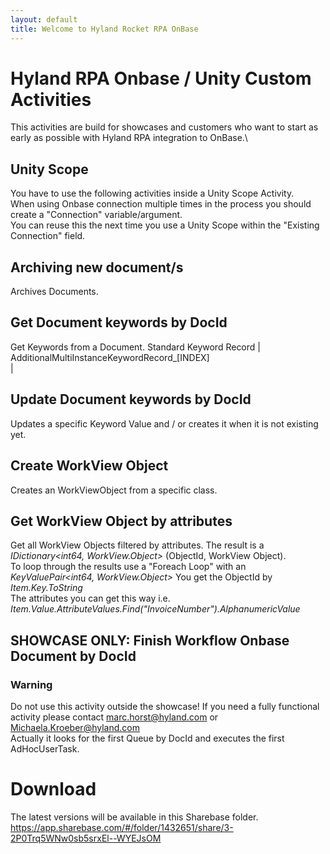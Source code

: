 ```yaml
---
layout: default
title: Welcome to Hyland Rocket RPA OnBase
---
```

# Hyland RPA Onbase / Unity **Custom Activities**
This activities are build for showcases and customers who want to start as early as possible with Hyland RPA integration to OnBase.\

## Unity Scope
You have to use the following activities inside a Unity Scope Activity.\
When using Onbase connection multiple times in the process you should create a "Connection" variable/argument.\
You can reuse this the next time you use a Unity Scope within the "Existing Connection" field.

## Archiving new document/s
Archives Documents.

## Get Document keywords by DocId
Get Keywords from a Document.
Standard Keyword Record		|	AdditionalMultiInstanceKeywordRecord_[INDEX]\
<DataTable with Keywords>	|	<DataTable with Keywords>

## Update Document keywords by DocId
Updates a specific Keyword Value and / or creates it when it is not existing yet.

## Create WorkView Object
Creates an WorkViewObject from a specific class.

## Get WorkView Object by attributes
Get all WorkView Objects filtered by attributes.
The result is a *IDictionary<int64, WorkView.Object>* (ObjectId, WorkView Object).\
To loop through the results use a "Foreach Loop" with an *KeyValuePair<int64, WorkView.Object>*
You get the ObjectId by\
*Item.Key.ToString*\
The attributes you can get this way i.e. \
*Item.Value.AttributeValues.Find("InvoiceNumber").AlphanumericValue*


## SHOWCASE ONLY: Finish Workflow Onbase Document by DocId 
### Warning
Do not use this activity outside the showcase! If you need a fully functional activity please contact marc.horst@hyland.com or Michaela.Kroeber@hyland.com\
Actually it looks for the first Queue by DocId and executes the first AdHocUserTask.

# Download
The latest versions will be available in this Sharebase folder.\
https://app.sharebase.com/#/folder/1432651/share/3-2P0Trq5WNw0sb5srxEl--WYEJsOM